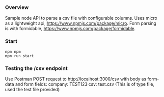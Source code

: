 ### Overview
Sample node API to parse a csv file with configurable columns. Uses micro as a lightweight api, https://www.npmjs.com/package/micro. Form parsing is with formidable, https://www.npmjs.com/package/formidable.

### Start
```
npm npm
npm run start
```

### Testing the /csv endpoint
Use Postman POST request to http://localhost:3000/csv
with body as form-data and form fields:
    company: TEST123
    csv: test.csv (This is of type file, used the test file provided)

